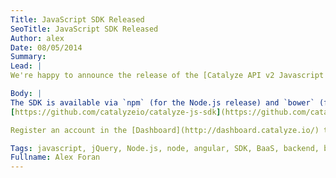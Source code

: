 ```yaml
---
Title: JavaScript SDK Released
SeoTitle: JavaScript SDK Released
Author: alex
Date: 08/05/2014
Summary: 
Lead: |
We're happy to announce the release of the [Catalyze API v2 Javascript SDK](https://github.com/catalyzeio/catalyze-js-sdk), supporting Node.js, jQuery, and Angular. This makes it easier to integrate our backend into your web applications and node-based server applications.

Body: |
The SDK is available via `npm` (for the Node.js release) and `bower` (for the jQuery and Angular releases). Documentation for installation and use of the SDK (as well as the SDK source) can be found on github:
[https://github.com/catalyzeio/catalyze-js-sdk](https://github.com/catalyzeio/catalyze-js-sdk)

Register an account in the [Dashboard](http://dashboard.catalyze.io/) to get started writing HIPAA compliant apps today. Contact us at [support@catalyze.io](mailto:support@catalyze.io ) if you have questions or need help getting started.

Tags: javascript, jQuery, Node.js, node, angular, SDK, BaaS, backend, backend as a service, compliance, code
Fullname: Alex Foran
---
```

